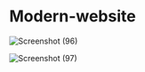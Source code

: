 # Modern-website
![Screenshot (96)](https://user-images.githubusercontent.com/109581121/235360679-9ad0b528-826c-4d7f-9f1f-68735498ed4e.png)

![Screenshot (97)](https://user-images.githubusercontent.com/109581121/235360655-7f9d6102-a2a1-4da3-ae68-69df92712fb4.png)
